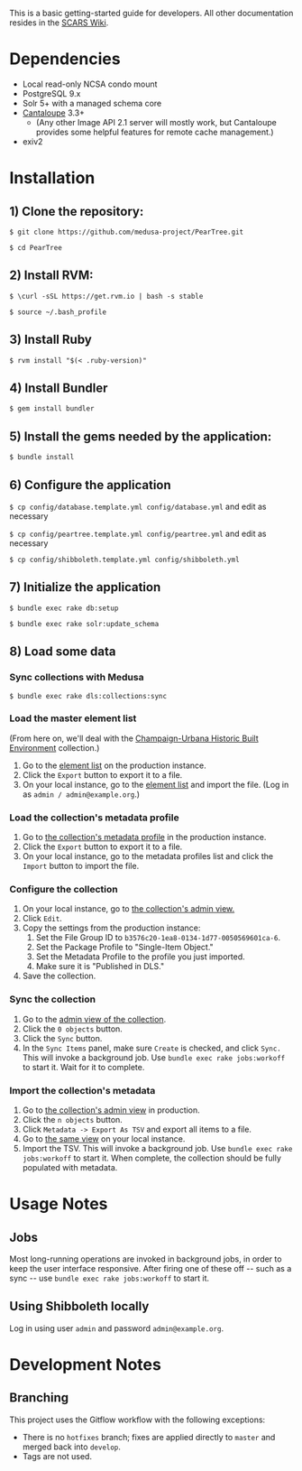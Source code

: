 This is a basic getting-started guide for developers. All other documentation
resides in the
[SCARS Wiki](https://wiki.illinois.edu/wiki/pages/viewpage.action?spaceKey=scrs&title=Medusa+DLS).

# Dependencies

* Local read-only NCSA condo mount
* PostgreSQL 9.x
* Solr 5+ with a managed schema core
* [Cantaloupe](https://medusa-project.github.io/cantaloupe/) 3.3+
    * (Any other Image API 2.1 server will mostly work, but Cantaloupe provides
    some helpful features for remote cache management.)
* exiv2

# Installation

## 1) Clone the repository:

`$ git clone https://github.com/medusa-project/PearTree.git`

`$ cd PearTree`

## 2) Install RVM:

`$ \curl -sSL https://get.rvm.io | bash -s stable`

`$ source ~/.bash_profile`

## 3) Install Ruby

`$ rvm install "$(< .ruby-version)"`

## 4) Install Bundler

`$ gem install bundler`

## 5) Install the gems needed by the application:

`$ bundle install`

## 6) Configure the application

`$ cp config/database.template.yml config/database.yml` and edit as necessary

`$ cp config/peartree.template.yml config/peartree.yml` and edit as necessary

`$ cp config/shibboleth.template.yml config/shibboleth.yml`

## 7) Initialize the application

`$ bundle exec rake db:setup`

`$ bundle exec rake solr:update_schema`

## 8) Load some data

### Sync collections with Medusa

`$ bundle exec rake dls:collections:sync`

### Load the master element list

(From here on, we'll deal with the
[Champaign-Urbana Historic Built Environment](https://digital.library.illinois.edu/collections/81180450-e3fb-012f-c5b6-0019b9e633c5-2)
collection.)

1. Go to the [element list](https://digital.library.illinois.edu/admin/elements)
   on the production instance.
2. Click the `Export` button to export it to a file.
3. On your local instance, go to the
   [element list](http://localhost:3000/admin/elements) and import the file.
   (Log in as `admin / admin@example.org`.)

### Load the collection's metadata profile

1. Go to
   [the collection's metadata profile](https://digital.library.illinois.edu/admin/metadata-profiles/12)
   in the production instance.
2. Click the `Export` button to export it to a file.
3. On your local instance, go to the metadata profiles list and click the 
   `Import` button to import the file.

### Configure the collection

1. On your local instance, go to
   [the collection's admin view.](http:localhost/admin/collections/81180450-e3fb-012f-c5b6-0019b9e633c5-2)
2. Click `Edit`.
3. Copy the settings from the production instance:
    1. Set the File Group ID to `b3576c20-1ea8-0134-1d77-0050569601ca-6`.
    2. Set the Package Profile to "Single-Item Object."
    3. Set the Metadata Profile to the profile you just imported.
    4. Make sure it is "Published in DLS."
4. Save the collection.

### Sync the collection

1. Go to the
   [admin view of the collection](http://localhost:3000/admin/collections/81180450-e3fb-012f-c5b6-0019b9e633c5-2).
2. Click the `0 objects` button.
3. Click the `Sync` button.
4. In the `Sync Items` panel, make sure `Create` is checked, and click `Sync.`
   This will invoke a background job. Use `bundle exec rake jobs:workoff` to
   start it. Wait for it to complete.

### Import the collection's metadata

1. Go to
   [the collection's admin view](https://digital.library.illinois.edu/admin/collections/81180450-e3fb-012f-c5b6-0019b9e633c5-2)
   in production.
2. Click the `n objects` button.
3. Click `Metadata -> Export As TSV` and export all items to a file.
4. Go to
   [the same view](http://localhost:3000/admin/collections/81180450-e3fb-012f-c5b6-0019b9e633c5-2)
   on your local instance.
5. Import the TSV. This will invoke a background job. Use
   `bundle exec rake jobs:workoff` to start it. When complete, the collection
   should be fully populated with metadata.

# Usage Notes

## Jobs

Most long-running operations are invoked in background jobs, in order to keep
the user interface responsive. After firing one of these off -- such as a sync
-- use `bundle exec rake jobs:workoff` to start it.

## Using Shibboleth locally

Log in using user `admin` and password `admin@example.org`.

# Development Notes

## Branching

This project uses the Gitflow workflow with the following exceptions:

* There is no `hotfixes` branch; fixes are applied directly to `master` and
  merged back into `develop`.
* Tags are not used.